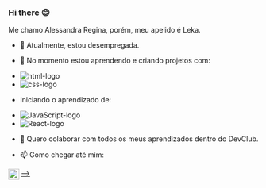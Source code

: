 ### Hi there :blush:
Me chamo Alessandra Regina, porém, meu apelido é Leka.

- 🔭 Atualmente, estou desempregada.

- 🌱 No momento estou aprendendo e criando projetos com:
 
- <img src="https://img.shields.io/badge/HTML-239120?style=for-the-badge&logo=html5&logoColor=white" alt="html-logo">
- <img src="https://img.shields.io/badge/CSS-239120?&style=for-the-badge&logo=css3&logoColor=white" alt="css-logo">

- Iniciando o aprendizado de:
- <img src="https://img.shields.io/badge/JavaScript-323330?style=for-the-badge&logo=javascript&logoColor=F7DF1E" alt="JavaScript-logo">
- <img src="https://img.shields.io/badge/React-20232A?style=for-the-badge&logo=react&logoColor=61DAFB" alt="React-logo">

- 👯 Quero colaborar com todos os meus aprendizados dentro do DevClub.

- 📫 Como chegar até mim:

<p>
<a href="https://www.instagram.com/ale_santiago77/)https://www.instagram.com/ale_santiago77">  
<img align="left" alt="icone do instagram uma camera dentro de um quadrado" width="22px" src="https://cdn.jdeslivr.net/npm/simple-icons@v3/icons.instagram.svg"/> 
-->
